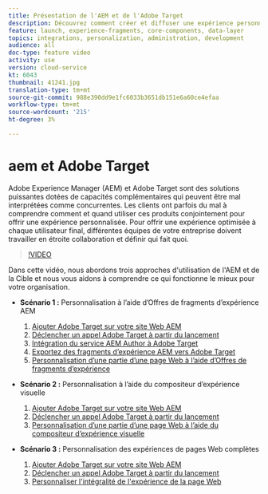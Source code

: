```yaml
---
title: Présentation de l'AEM et de l'Adobe Target
description: Découvrez comment créer et diffuser une expérience personnalisée en utilisant Adobe Experience Manager comme Cloud Service et Adobe Target.
feature: launch, experience-fragments, core-components, data-layer
topics: integrations, personalization, administration, development
audience: all
doc-type: feature video
activity: use
version: cloud-service
kt: 6043
thumbnail: 41241.jpg
translation-type: tm+mt
source-git-commit: 988e390dd9e1fc6033b3651db151e6a60ce4efaa
workflow-type: tm+mt
source-wordcount: '215'
ht-degree: 3%

---
```



# aem et Adobe Target

Adobe Experience Manager (AEM) et Adobe Target sont des solutions puissantes dotées de capacités complémentaires qui peuvent être mal interprétées comme concurrentes. Les clients ont parfois du mal à comprendre comment et quand utiliser ces produits conjointement pour offrir une expérience personnalisée. Pour offrir une expérience optimisée à chaque utilisateur final, différentes équipes de votre entreprise doivent travailler en étroite collaboration et définir qui fait quoi.

>[!VIDEO](https://video.tv.adobe.com/v/41241?quality=12&learn=on)

Dans cette vidéo, nous abordons trois approches d&#39;utilisation de l&#39;AEM et de la Cible et nous vous aidons à comprendre ce qui fonctionne le mieux pour votre organisation.

* __Scénario 1 :__ Personnalisation à l’aide d’Offres de fragments d’expérience AEM

   1. [Ajouter Adobe Target sur votre site Web AEM](./add-target-launch-extension.md)
   1. [Déclencher un appel Adobe Target à partir du lancement](./load-and-fire-target.md)
   1. [Intégration du service AEM Author à Adobe Target](./setup-aem-target-cloud-service.md)
   1. [Exportez des fragments d’expérience AEM vers Adobe Target](./export-experience-fragment-target.md)
   1. [Personnalisation d’une partie d’une page Web à l’aide d’Offres de fragments d’expérience](./create-target-activity.md)

* __Scénario 2 :__ Personnalisation à l’aide du compositeur d’expérience visuelle

   1. [Ajouter Adobe Target sur votre site Web AEM](./add-target-launch-extension.md)
   1. [Déclencher un appel Adobe Target à partir du lancement](./load-and-fire-target.md)
   1. [Personnalisation d’une partie d’une page Web à l’aide du compositeur d’expérience visuelle](./personalization-using-vec.md)

* __Scénario 3 :__ Personnalisation des expériences de pages Web complètes

   1. [Ajouter Adobe Target sur votre site Web AEM](./add-target-launch-extension.md)
   1. [Déclencher un appel Adobe Target à partir du lancement](./load-and-fire-target.md)
   1. [Personnaliser l&#39;intégralité de l&#39;expérience de la page Web](./personalization-web-page.md)



